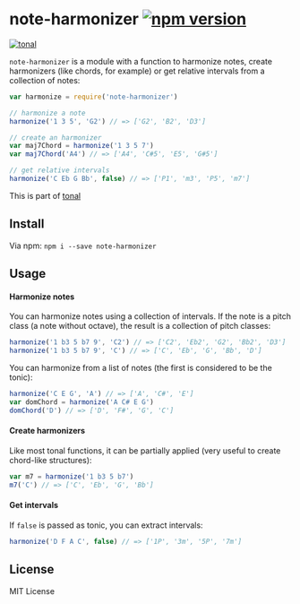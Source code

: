 # note-harmonizer [![npm version](https://img.shields.io/npm/v/note-harmonizer.svg)](https://www.npmjs.com/package/note-harmonizer)

[![tonal](https://img.shields.io/badge/tonal-music--gamut-yellow.svg)](https://www.npmjs.com/package/tonal)

`note-harmonizer` is a module with a function to harmonize notes, create harmonizers (like chords, for example) or get relative intervals from a collection of notes:

```js
var harmonize = require('note-harmonizer')

// harmonize a note
harmonize('1 3 5', 'G2') // => ['G2', 'B2', 'D3']

// create an harmonizer
var maj7Chord = harmonize('1 3 5 7')
var maj7Chord('A4') // => ['A4', 'C#5', 'E5', 'G#5']

// get relative intervals
harmonize('C Eb G Bb', false) // => ['P1', 'm3', 'P5', 'm7']
```

This is part of [tonal](https://www.npmjs.com/package/tonal)

## Install

Via npm: `npm i --save note-harmonizer`

## Usage

#### Harmonize notes

You can harmonize notes using a collection of intervals. If the note is a pitch class (a note without octave), the result is a collection of pitch classes:

```js
harmonize('1 b3 5 b7 9', 'C2') // => ['C2', 'Eb2', 'G2', 'Bb2', 'D3']
harmonize('1 b3 5 b7 9', 'C') // => ['C', 'Eb', 'G', 'Bb', 'D']
```

You can harmonize from a list of notes (the first is considered to be the tonic):

```js
harmonize('C E G', 'A') // => ['A', 'C#', 'E']
var domChord = harmonize('A C# E G')
domChord('D') // => ['D', 'F#', 'G', 'C']
```

#### Create harmonizers

Like most tonal functions, it can be partially applied (very useful to create chord-like structures):

```js
var m7 = harmonize('1 b3 5 b7')
m7('C') // => ['C', 'Eb', 'G', 'Bb']
```

#### Get intervals

If `false` is passed as tonic, you can extract intervals:

```js
harmonize('D F A C', false) // => ['1P', '3m', '5P', '7m']
```

## License

MIT License
